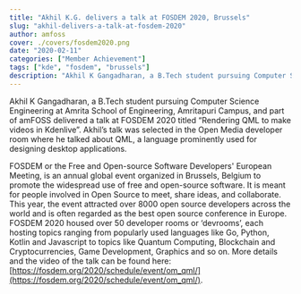 ```yaml
---
title: "Akhil K.G. delivers a talk at FOSDEM 2020, Brussels"
slug: "akhil-delivers-a-talk-at-fosdem-2020"
author: amfoss
cover: ./covers/fosdem2020.png
date: "2020-02-11"
categories: ["Member Achievement"]
tags: ["kde", "fosdem", "brussels"]
description: "Akhil K Gangadharan, a B.Tech student pursuing Computer Science Engineering at Amrita School of Engineering, Amritapuri Campus, and part of amFOSS delivered a talk at FOSDEM 2020 titled \"Rendering QML to make videos in Kdenlive\". "
---
```


Akhil K Gangadharan, a B.Tech student pursuing Computer Science Engineering at Amrita School of Engineering, Amritapuri Campus, and part of amFOSS delivered a talk at FOSDEM 2020 titled “Rendering QML to make videos in Kdenlive”. Akhil’s talk was selected in the Open Media developer room where he talked about QML, a language prominently used for designing desktop applications. 

FOSDEM or the Free and Open-source Software Developers' European Meeting, is an annual global event organized in Brussels, Belgium to promote the widespread use of free and open-source software. It is meant for people involved in Open Source to meet, share ideas, and collaborate. This year, the event attracted over 8000 open source developers across the world and is often regarded as the best open source conference in Europe. FOSDEM 2020 housed over 50 developer rooms or ‘devrooms’, each hosting topics ranging from popularly used languages like Go, Python, Kotlin and Javascript to topics like Quantum Computing, Blockchain and Cryptocurrencies, Game Development, Graphics and so on. More details and the video of the talk can be found here: [https://fosdem.org/2020/schedule/event/om_qml/](https://fosdem.org/2020/schedule/event/om_qml/).

